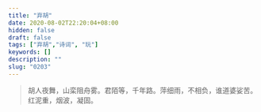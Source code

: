 ```yaml
---
title: "弃胡"
date: 2020-08-02T22:20:04+08:00
hidden: false
draft: false
tags: ["弃胡","诗词", "玩"]
keywords: []
description: ""
slug: "0203"
---
```


> 胡人夜舞，山栾阻舟雾。君陌等，千年路。萍细雨，不相负，谁道婆娑苦。红泥重，烟波，凝固。
<!--more-->